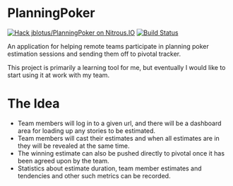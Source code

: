 PlanningPoker
=============
[![Hack jblotus/PlanningPoker on Nitrous.IO](https://d3o0mnbgv6k92a.cloudfront.net/assets/hack-l-v1-3cc067e71372f6045e1949af9d96095b.png)](https://www.nitrous.io/hack_button?source=embed&runtime=php&repo=jblotus%2FPlanningPoker)
[![Build Status](https://travis-ci.org/jblotus/PlanningPoker.svg?branch=master)](https://travis-ci.org/jblotus/PlanningPoker)

An application for helping remote teams participate in planning poker estimation sessions and sending them off to pivotal tracker.

This project is primarily a learning tool for me, but eventually I would like to start using it at work with my team.

The Idea
========

- Team members will log in to a given url, and there will be a dashboard area for loading up any stories to be estimated.
- Team members will cast their estimates and when all estimates are in they will be revealed at the same time.
- The winning estimate can also be pushed directly to pivotal once it has been agreed upon by the team.
- Statistics about estimate duration, team member estimates and tendencies and other such metrics can be recorded.
